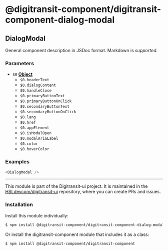# @digitransit-component/digitransit-component-dialog-modal

<!-- Generated by documentation.js. Update this documentation by updating the source code. -->

## DialogModal

General component description in JSDoc format. Markdown is _supported_.

### Parameters

-   `$0` **[Object][1]** 
    -   `$0.headerText`  
    -   `$0.dialogContent`  
    -   `$0.handleClose`  
    -   `$0.primaryButtonText`  
    -   `$0.primaryButtonOnClick`  
    -   `$0.secondaryButtonText`  
    -   `$0.secondaryButtonOnClick`  
    -   `$0.lang`  
    -   `$0.href`  
    -   `$0.appElement`  
    -   `$0.isModalOpen`  
    -   `$0.modalAriaLabel`  
    -   `$0.color`  
    -   `$0.hoverColor`  

### Examples

```javascript
<DialogModal />
```

[1]: https://developer.mozilla.org/docs/Web/JavaScript/Reference/Global_Objects/Object

<!-- This file is automatically generated. Please don't edit it directly:
if you find an error, edit the source file (likely index.js), and re-run
./scripts/generate-readmes in the digitransit-component project. -->

---

This module is part of the Digitransit-ui project. It is maintained in the
[HSLdevcom/digitransit-ui](https://github.com/HSLdevcom/digitransit-ui) repository, where you can create
PRs and issues.

### Installation

Install this module individually:

```sh
$ npm install @digitransit-component/digitransit-component-dialog-modal
```

Or install the digitransit-component module that includes it as a class:

```sh
$ npm install @digitransit-component/digitransit-component
```
